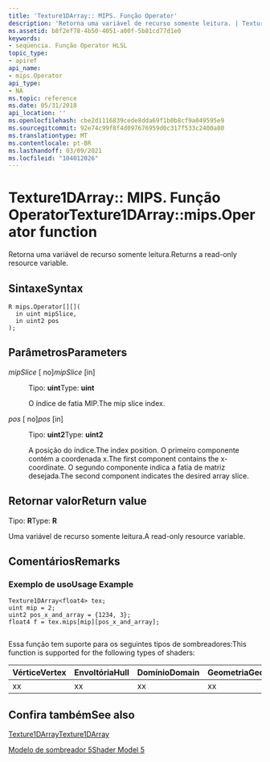 ```yaml
---
title: 'Texture1DArray:: MIPS. Função Operator'
description: 'Retorna uma variável de recurso somente leitura. | Texture1DArray:: MIPS. Função Operator'
ms.assetid: b8f2ef78-4b50-4051-a00f-5b81cd77d1e0
keywords:
- seqüencia. Função Operator HLSL
topic_type:
- apiref
api_name:
- mips.Operator
api_type:
- NA
ms.topic: reference
ms.date: 05/31/2018
api_location: ''
ms.openlocfilehash: cbe2d1116839cede8dda69f1b0b8cf9a049595e9
ms.sourcegitcommit: 92e74c99f8f4d097676959d0c317f533c2400a80
ms.translationtype: MT
ms.contentlocale: pt-BR
ms.lasthandoff: 03/09/2021
ms.locfileid: "104012026"
---
```

# <a name="texture1darraymipsoperator----function"></a><span data-ttu-id="75b6a-105">Texture1DArray:: MIPS. Função Operator</span><span class="sxs-lookup"><span data-stu-id="75b6a-105">Texture1DArray::mips.Operator    function</span></span>

<span data-ttu-id="75b6a-106">Retorna uma variável de recurso somente leitura.</span><span class="sxs-lookup"><span data-stu-id="75b6a-106">Returns a read-only resource variable.</span></span>

## <a name="syntax"></a><span data-ttu-id="75b6a-107">Sintaxe</span><span class="sxs-lookup"><span data-stu-id="75b6a-107">Syntax</span></span>

``` syntax
R mips.Operator[][](
  in uint mipSlice,
  in uint2 pos
);
```

## <a name="parameters"></a><span data-ttu-id="75b6a-108">Parâmetros</span><span class="sxs-lookup"><span data-stu-id="75b6a-108">Parameters</span></span>

<dl> <dt>

<span data-ttu-id="75b6a-109">*mipSlice* \[ no\]</span><span class="sxs-lookup"><span data-stu-id="75b6a-109">*mipSlice* \[in\]</span></span>
</dt> <dd>

<span data-ttu-id="75b6a-110">Tipo: **uint**</span><span class="sxs-lookup"><span data-stu-id="75b6a-110">Type: **uint**</span></span>

<span data-ttu-id="75b6a-111">O índice de fatia MIP.</span><span class="sxs-lookup"><span data-stu-id="75b6a-111">The mip slice index.</span></span>

</dd> <dt>

<span data-ttu-id="75b6a-112">*pos* \[ no\]</span><span class="sxs-lookup"><span data-stu-id="75b6a-112">*pos* \[in\]</span></span>
</dt> <dd>

<span data-ttu-id="75b6a-113">Tipo: **uint2**</span><span class="sxs-lookup"><span data-stu-id="75b6a-113">Type: **uint2**</span></span>

<span data-ttu-id="75b6a-114">A posição do índice.</span><span class="sxs-lookup"><span data-stu-id="75b6a-114">The index position.</span></span> <span data-ttu-id="75b6a-115">O primeiro componente contém a coordenada x.</span><span class="sxs-lookup"><span data-stu-id="75b6a-115">The first component contains the x-coordinate.</span></span> <span data-ttu-id="75b6a-116">O segundo componente indica a fatia de matriz desejada.</span><span class="sxs-lookup"><span data-stu-id="75b6a-116">The second component indicates the desired array slice.</span></span>

</dd> </dl>

## <a name="return-value"></a><span data-ttu-id="75b6a-117">Retornar valor</span><span class="sxs-lookup"><span data-stu-id="75b6a-117">Return value</span></span>

<span data-ttu-id="75b6a-118">Tipo: **R**</span><span class="sxs-lookup"><span data-stu-id="75b6a-118">Type: **R**</span></span>

<span data-ttu-id="75b6a-119">Uma variável de recurso somente leitura.</span><span class="sxs-lookup"><span data-stu-id="75b6a-119">A read-only resource variable.</span></span>

## <a name="remarks"></a><span data-ttu-id="75b6a-120">Comentários</span><span class="sxs-lookup"><span data-stu-id="75b6a-120">Remarks</span></span>

### <a name="usage-example"></a><span data-ttu-id="75b6a-121">Exemplo de uso</span><span class="sxs-lookup"><span data-stu-id="75b6a-121">Usage Example</span></span>


```
Texture1DArray<float4> tex;
uint mip = 2;
uint2 pos_x_and_array = {1234, 3};
float4 f = tex.mips[mip][pos_x_and_array];        
        
```



<span data-ttu-id="75b6a-122">Essa função tem suporte para os seguintes tipos de sombreadores:</span><span class="sxs-lookup"><span data-stu-id="75b6a-122">This function is supported for the following types of shaders:</span></span>



| <span data-ttu-id="75b6a-123">Vértice</span><span class="sxs-lookup"><span data-stu-id="75b6a-123">Vertex</span></span> | <span data-ttu-id="75b6a-124">Envoltória</span><span class="sxs-lookup"><span data-stu-id="75b6a-124">Hull</span></span> | <span data-ttu-id="75b6a-125">Domínio</span><span class="sxs-lookup"><span data-stu-id="75b6a-125">Domain</span></span> | <span data-ttu-id="75b6a-126">Geometria</span><span class="sxs-lookup"><span data-stu-id="75b6a-126">Geometry</span></span> | <span data-ttu-id="75b6a-127">16x16</span><span class="sxs-lookup"><span data-stu-id="75b6a-127">Pixel</span></span> | <span data-ttu-id="75b6a-128">Computação</span><span class="sxs-lookup"><span data-stu-id="75b6a-128">Compute</span></span> |
|--------|------|--------|----------|-------|---------|
| <span data-ttu-id="75b6a-129">x</span><span class="sxs-lookup"><span data-stu-id="75b6a-129">x</span></span>      | <span data-ttu-id="75b6a-130">x</span><span class="sxs-lookup"><span data-stu-id="75b6a-130">x</span></span>    | <span data-ttu-id="75b6a-131">x</span><span class="sxs-lookup"><span data-stu-id="75b6a-131">x</span></span>      | <span data-ttu-id="75b6a-132">x</span><span class="sxs-lookup"><span data-stu-id="75b6a-132">x</span></span>        | <span data-ttu-id="75b6a-133">x</span><span class="sxs-lookup"><span data-stu-id="75b6a-133">x</span></span>     | <span data-ttu-id="75b6a-134">x</span><span class="sxs-lookup"><span data-stu-id="75b6a-134">x</span></span>       |



 

## <a name="see-also"></a><span data-ttu-id="75b6a-135">Confira também</span><span class="sxs-lookup"><span data-stu-id="75b6a-135">See also</span></span>

<dl> <dt>

[<span data-ttu-id="75b6a-136">Texture1DArray</span><span class="sxs-lookup"><span data-stu-id="75b6a-136">Texture1DArray</span></span>](sm5-object-texture1darray.md)
</dt> <dt>

[<span data-ttu-id="75b6a-137">Modelo de sombreador 5</span><span class="sxs-lookup"><span data-stu-id="75b6a-137">Shader Model 5</span></span>](d3d11-graphics-reference-sm5.md)
</dt> </dl>

 

 




